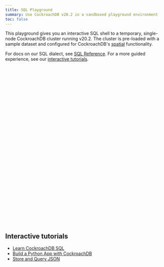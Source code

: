 ```yaml
---
title: SQL Playground
summary: Use CockroachDB v20.2 in a sandboxed playground environment
toc: false
---
```


This playground gives you an interactive SQL shell to a temporary, single-node CockroachDB cluster running v20.2. The cluster is pre-loaded with a sample dataset and configured for CockroachDB's <a href="spatial-features.html" target="_blank">spatial</a> functionality.

For docs on our SQL dialect, see <a href="sql-statements.html" target="_blank">SQL Reference</a>. For a more guided experience, see our [interactive tutorials](#interactive-tutorials).

<div
  data-katacoda-hidetitle="true"
  data-katacoda-hidesidebar="true"
  data-katacoda-id="cockroachlabs/playground-20-2"
  data-katacoda-color="#242A35"
  data-katacoda-secondary="#6933FF"
  style="height: 500px; width: 100%;">
</div>

<script src="//katacoda.com/embed.js"></script>

## Interactive tutorials

- [Learn CockroachDB SQL](../tutorials/learn-cockroachdb-sql-interactive.html)
- [Build a Python App with CockroachDB](../tutorials/build-a-python-app-with-cockroachdb-interactive.html)
- [Store and Query JSON](..tutorials/demo-json-support-interactive.html)
